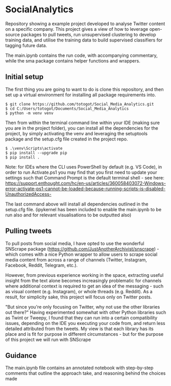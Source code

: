 # SocialAnalytics

Repository showing a example project developed to analyse Twitter content on a specific company. This project gives a view of how to leverage open-source packages to pull tweets, run unsupervised clustering to develop training data, and utilise the training data to build supervised classifiers for tagging future data.

The main.ipynb contains the run code, with accompanying commentary, while the sma package contains helper functions and wrappers.

## Initial setup
The first thing you are going to want to do is clone this repository, and then set up a virtual environment for installing all package requirements into.

```
$ git clone https://github.com/totogot/Social_Media_Analytics.git
$ cd C:/Users/totogot/Documents/Social_Media_Analytics
$ python -m venv venv
```

Then from within the terminal command line within your IDE (making sure you are in the project folder), you can install all the dependencies for the project, by simply activating the venv and leveraging the setuptools package and the setup.cfg file created in the project repo. 

```
$ .\venv\Scripts\activate
$ pip install --upgrade pip
$ pip install .
```

Note: for IDEs where the CLI uses PowerShell by default (e.g. VS Code), in order to run Activate.ps1 you may find that you first need to update your settings such that Command Prompt is the default terminal shell - see here: https://support.enthought.com/hc/en-us/articles/360058403072-Windows-error-activate-ps1-cannot-be-loaded-because-running-scripts-is-disabled-UnauthorizedAccess-

The last command above will install all dependencies outlined in the setup.cfg file. (ipykernel has been included to enable the main.ipynb to be run also and for relevant visualisations to be outputted also)

## Pulling tweets
To pull posts from social media, I have opted to use the wonderful SNScrape package (https://github.com/JustAnotherArchivist/snscrape) - which comes with a nice Python wrapper to allow users to scrape social media content from across a range of channels (Twitter, Instagram, Facebook, Reddit, Telegram, etc.).

However, from previous experience working in the space, extracting useful insight from the text alone becomes increasingly problematic for channels where additional context is required to get an idea of the messaging - such as visual content (e.g. Instagram), or whole threads (e.g. Reddit). As a result, for simplicity sake, this project will focus only on Twitter posts.

"But since you're only focusing on Twitter, why not use the other libraries out there?" Having experimented somewhat with other Python libraries such as Twint or Tweepy, I found that they can run into a certain compatibility issues, depending on the IDE you executing your code from, and return less detailed attributed from the tweets. My view is that each library has its place and is fit for purpose in different circumstances - but for the purpose of this project we will run with SNScrape


## Guidance
The main.ipynb file contains an annotated notebook with step-by-step comments that outline the approach take, and reasoning behind the choices made